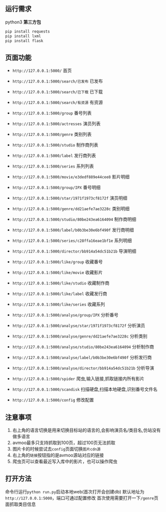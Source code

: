 ## 运行需求
python3
**第三方包**
```bash
pip install requests
pip install lxml
pip install flask
```
## 页面功能

- `http://127.0.0.1:5000/` 首页
- `http://127.0.0.1:5000/search/已发布` 已发布
- `http://127.0.0.1:5000/search/已下载` 已下载
- `http://127.0.0.1:5000/search/有资源` 有资源

- `http://127.0.0.1:5000/group` 番号列表
- `http://127.0.0.1:5000/actresses` 演员列表
- `http://127.0.0.1:5000/genre` 类别列表
- `http://127.0.0.1:5000/studio` 制作商列表
- `http://127.0.0.1:5000/label` 发行商列表
- `http://127.0.0.1:5000/series` 系列列表

- `http://127.0.0.1:5000/movie/e3dedf889e44cee8` 影片明细
- `http://127.0.0.1:5000/group/IPX` 番号明细
- `http://127.0.0.1:5000/star/1971f1973cf8172f` 演员明细
- `http://127.0.0.1:5000/genre/dd21aefe7ae3228c` 类别明细
- `http://127.0.0.1:5000/studio/80be243ea6164094` 制作商明细
- `http://127.0.0.1:5000/label/b0b3be30e6bf490f` 发行商明细
- `http://127.0.0.1:5000/series/c28ffa16eae1bf1e` 系列明细
- `http://127.0.0.1:5000/director/bb914a54dc51b21b` 导演明细

- `http://127.0.0.1:5000/like/group` 收藏番号
- `http://127.0.0.1:5000/like/movie` 收藏影片
- `http://127.0.0.1:5000/like/studio` 收藏制作商
- `http://127.0.0.1:5000/like/label` 收藏发行商
- `http://127.0.0.1:5000/like/series` 收藏系列

- `http://127.0.0.1:5000/analyse/group/IPX` 分析番号
- `http://127.0.0.1:5000/analyse/star/1971f1973cf8172f` 分析演员
- `http://127.0.0.1:5000/analyse/genre/dd21aefe7ae3228c` 分析类别
- `http://127.0.0.1:5000/analyse/studio/80be243ea6164094` 分析制作商
- `http://127.0.0.1:5000/analyse/label/b0b3be30e6bf490f` 分析发行商
- `http://127.0.0.1:5000/analyse/director/bb914a54dc51b21b` 分析导演

- `http://127.0.0.1:5000/spider` 爬虫,输入链接,抓取链接内所有影片
- `http://127.0.0.1:5000/scandisk` 扫描硬盘,扫描本地硬盘,识别番号文件名
- `http://127.0.0.1:5000/config` 修改配置

## 注意事项
1. 右上角的语言切换是用来切换目标站的语言的,会影响演员名/类目名,仿站没有做多语言
2. avmoo最多只支持抓取到100页，超过100页无法抓取
3. 图片卡的时候尝试去`config`页面切换`图片cdn源`
4. 右上角的`链接`按钮指的是avmoo源站对应的链接
5. 爬虫页可以查看最近写入库中的影片，也可以操作爬虫

## 打开方法
命令行运行`python run.py`启动本地web(首次打开会创建db)
默认地址为`http://127.0.0.1:5000`，端口可通过配置修改
首次使用需要打开一下`/genre`页面抓取类目信息
